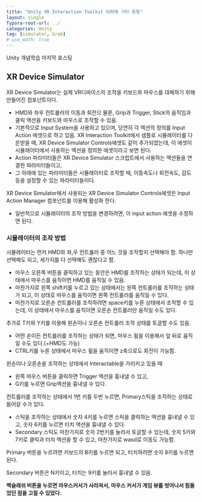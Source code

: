 ```yaml
---
title: "Unity XR Interaction Toolkit 이외에 기타 등등"
layout: single
Typora-root-url: ../
categories: Unity
tag: [simulator, Grab]
# use_math: true
---
```

Unity 개념학습 마지막 포스팅

## XR Device Simulator
XR Device Simulator는 실제 VR디바이스의 조작을 키보드와 마우스를 대체하기 위해 만들어진 컴포넌트이다. 
- HMD와 좌우 컨트롤러의 이동과 회전으 물론, Grip과 Trigger, Stick의 움직임과 클릭 액션을 키보드와 마우스로 조작할 수 있음.
- 기본적으로 Input System을 사용하고 있으며, 당연히 각 액션의 정의를 Input Action 에셋으로 하고 있음. XR Interaction Toolkit에서 샘플로 시뮬레이터를 다운받을 때, XR Device Simulator Controls에셋도 같이 추가되었는데, 이 에셋이 시뮬레이터에서 사용하는 액션을 정의한 에셋이라고 보면 된다.
- Action 파라미터들은 XR Device Simulator 스크립트에서 사용하는 액션들을 연결한 파라미터들이고, 
- 그 아래에 있는 파라미터들은 시뮬레이터로 조작할 때, 이동속도나 회전속도, 감도등을 설정할 수 있는 파라미터들이다. 

XR Device Simulator에서 사용되는 XR Device Simulator Controls에셋은 Input Action Manager 컴포넌트를 이용해 활성화 한다.
- 일반적으로 시뮬레이터의 조작 방법을 변경하려면, 이 input action 에셋을 수정하면 된다.

### 시뮬레이터의 조작 방법

시뮬레이터는 먼저 HMD와 좌,우 컨트롤러 중 어느 것을 조작할지 선택해야 함. 하나만 선택해도 되고, 세가지를 다 선택해도 괜찮다고 함.
- 마우스 오른쪽 버튼을 클릭하고 있는 동안은 HMD를 조작하는 상태가 되는데, 이 상태에서 마우스를 움직이면 HMD를 움직일 수 있음.
- 마찬가지로 왼쪽 shift키를 누르고 있는 상태에서는 왼쪽 컨트롤러를 조작하는 상태가 되고, 이 상태로 마우스를 움직이면 왼쪽 컨트롤러를 움직일 수 있다.
- 마찬가지로 오른손 컨트롤러를 조작하려면 space키를 누른 상태에서 조작할 수 있는데, 이 상태에서 마우스를 움직이면 오른손 컨트롤러만 움직일 수도 있다.

추가로 T키와 Y키를 이용해 왼손이나 오른손 컨트롤러 조작 상태를 토글할 수도 있음.

- 어떤 손이든 컨트롤러를 조작하는 상태가 되면, 마우스 휠을 이용해서 앞 뒤로 움직일 수도 있다.(+HMD도 가능)
- CTRL키를 누른 상태에서 마우스 휠을 움직이면 z축으로도 회전이 가능함.

왼손이나 오른손을 조작하는 상태에서 Interactable을 가리키고 있을 때 
- 왼쪽 마우스 버튼을 클릭하면 Trigger 액션을 흉내낼 수 있고, 
- G키를 누르면 Grip액션을 흉내낼 수 있다. 

컨트롤러를 조작하는 상태에서 1번 키를 두번 누르면, Primary스틱을 조작하는 상태로 들어갈 수가 있다.
+ 스틱을 조작하는 상태에서 숫자 4키를 누르면 스틱을 클릭하는 액션을 흉내낼 수 있고, 숫자 6키를 누르면 터치 액션을 흉내낼 수 있다. 
+ Secondary 스틱도 마찬가지로 숫자 2번키를 눌러서 토글할 수 있는데, 숫자 5키와 7키로 클릭과 터치 액션을 할 수 있고, 마찬가지로 wasd로 이동도 가능함.

Primary 버튼을 누르려면 키보드의 B키를 누르면 되고, 터치하려면 숫자 8키를 누르면 된다.

Secondary 버튼은 N키이고, 터치는 9키를 눌러서 흉내낼 수 있음.

**백슬래쉬 버튼을 누르면 마우스커서가 사라져서, 마우스 커서가 게임 뷰를 벗어나서 힘들었던 점을 고칠 수 있었다.**